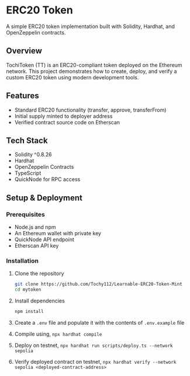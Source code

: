 # ERC20 Token

A simple ERC20 token implementation built with Solidity, Hardhat, and OpenZeppelin contracts.

## Overview

TochiToken (TT) is an ERC20-compliant token deployed on the Ethereum network. This project demonstrates how to create, deploy, and verify a custom ERC20 token using modern development tools.

## Features

- Standard ERC20 functionality (transfer, approve, transferFrom)
- Initial supply minted to deployer address
- Verified contract source code on Etherscan

## Tech Stack

- Solidity ^0.8.26
- Hardhat
- OpenZeppelin Contracts
- TypeScript
- QuickNode for RPC access

## Setup & Deployment

### Prerequisites

- Node.js and npm
- An Ethereum wallet with private key
- QuickNode API endpoint
- Etherscan API key

### Installation

1. Clone the repository
   ```bash
   git clone https://github.com/Tochy112/Learnable-ERC20-Token-Mint
   cd mytoken
   ```

2. Install dependencies
   ```bash
   npm install
   ```

3. Create a `.env` file and populate it with the contents of `.env.example` file

4. Compile using, `npx hardhat compile`
5. Deploy on testnet, `npx hardhat run scripts/deploy.ts --network sepolia`
6. Verify deployed contract on testnet, `npx hardhat verify --network sepolia <deployed-contract-address>`
